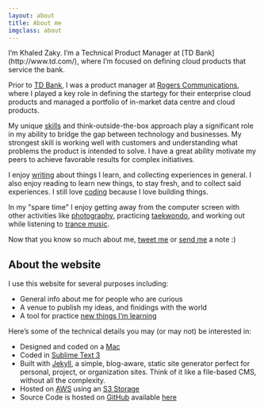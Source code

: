 ```yaml
---
layout: about
title: About me
imgclass: about
---
```


<p class="lead" markdown="1">I’m Khaled Zaky. I’m a Technical Product Manager at [TD Bank](http://www.td.com/), where I’m focused on defining cloud products that service the bank.</p>

Prior to [TD Bank](http://www.td.com/), I was a product manager at [Rogers Communications](http://rogers.com/), where I played a key role in defining the startegy for their enterprise cloud products and managed a portfolio of in-market   data centre and cloud products.

My unique [skills](http://www.khaledzaky.com/resume.pdf) and think-outside-the-box approach play a significant role in my ability to bridge the gap between technology and businesses. My strongest skill is working well with customers and understanding what problems the product is intended to solve. I have a great ability motivate my peers to achieve favorable results for complex initiatives.

I enjoy [writing](/blog/) about things I learn, and collecting experiences in general. I also enjoy reading to learn new things, to stay fresh, and to collect said experiences. I still love [coding](https://github.com/kzaky?tab=repositories) because I love building things.

In my "spare time" I enjoy getting away from the computer screen with other activities like [photography](http://www.instagram.com/kzaky/), practicing [taekwondo](https://en.wikipedia.org/wiki/Taekwondo), and working out while listening to [trance music](https://en.wikipedia.org/wiki/Trance_music).

Now that you know so much about me, [tweet me](http://twitter.com/home?status=@kzaky%20Hi%20KZ!) or [send me](mailto:zakykhaled@gmail.com) a note :)

## About the website

I use this website for several purposes including:

- General info about me for people who are curious
- A venue to publish my ideas, and finidings with the world
- A tool for practice [new things I’m learning](https://github.com/kzaky/khaledzaky.com)

Here’s some of the technical details you may (or may not) be interested in:

- Designed and coded on a [Mac](http://www.apple.com/macbook-air)
- Coded in [Sublime Text 3](http://www.sublimetext.com/3)
- Built with [Jekyll](http://jekyllrb.com/), a simple, blog-aware, static site generator perfect for personal, project, or organization sites. Think of it like a file-based CMS, without all the complexity.
- Hosted on [AWS](http://aws.amazon.com) using an [S3 Storage](https://aws.amazon.com/s3/)
- Source Code is hosted on [GitHub](https://github.com) available [here](https://github.com/kzaky/khaledzaky.com)
